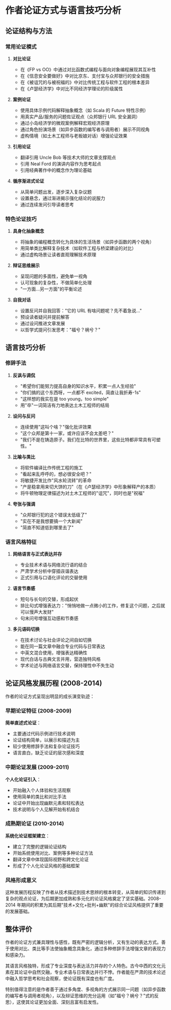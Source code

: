 # 作者论证方式与语言技巧分析

## 论证结构与方法

### 常用论证模式

1. **对比论证**

   - 在《FP vs OO》中通过对比函数式编程与面向对象编程展现其互补性
   - 在《信息安全要做好》中对比京东、支付宝与众邦银行的安全措施
   - 在《被诅咒的与被祝福的》中对比传统工程与软件工程的根本差异
   - 在《卢瑟经济学》中对比不同经济学理论的阶级属性

2. **案例论证**

   - 使用具体示例代码解释抽象概念（如 Scala 的 Future 特性示例）
   - 用真实产品/服务的问题佐证观点（众邦银行 URL 安全漏洞）
   - 通过小岛经济学的微观案例解释宏观经济原理
   - 通过角色扮演场景（如异步函数的编写者与调用者）展示不同视角
   - 虚构情境（如土木工程师与老板娘对话）增强论证效果

3. **引用论证**

   - 翻译引用 Uncle Bob 等技术大师的文章支撑观点
   - 引用 Neal Ford 的演讲内容作为思考起点
   - 引用经典著作中的概念作为理论基础

4. **循序渐进式论证**
   - 从简单问题出发，逐步深入复杂议题
   - 设置悬念，通过渐进揭示强化结论的说服力
   - 通过连续发问引导读者思考

### 特色论证技巧

1. **具身化抽象概念**

   - 将抽象的编程概念转化为具体的生活场景（如异步函数的两个视角）
   - 用简单类比解释复杂技术（如软件工程与桥梁建设的对比）
   - 通过虚构场景让读者直观理解技术原理

2. **辩证思维展示**

   - 呈现问题的多面性，避免单一视角
   - 认可现象的复杂性，不做简单化处理
   - "一方面...另一方面"的平衡论述

3. **自我对话**
   - 设置反问并自我回答："它的 URL 有啥问题呢？先不着急说..."
   - 预设读者疑问并提前解答
   - 通过设问推进文章发展
   - 以哲学式提问引发思考："福兮？祸兮？"

## 语言技巧分析

### 修辞手法

1. **反讽与调侃**

   - "希望你们能努力提高自身的知识水平，积累一点人生经验"
   - "你们搞的这个东西呀，一点都不 excited，简直让我折寿-1s"
   - "这样想的我实在是 too young，too simple"
   - 用"卒"一词简洁有力地表达土木工程师的结局

2. **设问与反问**

   - 连续使用"这叫个啥？"强化批评效果
   - "这个众邦是第十一家，或许应该不会太差吧？"
   - "我们不是在铸造原子。我们在比特的世界里，这些比特都非常具有可塑性。"

3. **比喻与类比**

   - 将软件编译比作传统工程的施工
   - "看起来乱呼呼的，想必很安全吧？"
   - 将敏捷开发比作"风水轮流转"的革命
   - "产是稳拿用来切大饼的刀"（在《卢瑟经济学》中形象解释产的本质）
   - 将牛顿物理定律描述为对土木工程师的"诅咒"，同时也是"祝福"

4. **夸张与强调**
   - "众邦银行犯的这个错误太低级了"
   - "实在不是我想要搞一个大新闻"
   - "简直不知道低到哪里去了"

### 语言风格特征

1. **网络语言与正式表达并存**

   - 专业技术术语与网络流行语的结合
   - 严肃学术分析中穿插诙谐表达
   - 正式引用与口语化评论的交替使用

2. **语言节奏感**

   - 短句与长句的交替，形成起伏
   - 排比句式增强表达力："悄悄地做一点微小的工作，修复这个问题，之后就可以慢声大发财"
   - 句末问号增强互动感和节奏感

3. **多元语码切换**
   - 在技术讨论与社会评论之间自如切换
   - 能在同一篇文章中融合专业代码与日常表达
   - 中英文混合使用，增强表达精确性
   - 现代白话与古典文言并用，营造独特风格
   - 学术论述与网络语言交替，保持理性中不失生动

## 论证风格发展历程 (2008-2014)

作者的论证方式呈现出明显的成长演变轨迹：

### 早期论证特征 (2008-2009)

**简单直述式论证**：

- 主要通过代码示例进行技术说明
- 论证结构简单，以展示和描述为主
- 较少使用修辞手法和复杂论证技巧
- 语言直白，缺乏论证的层次感和深度

### 中期论证发展 (2009-2011)

**个人化论证引入**：

- 开始融入个人体验和生活观察
- 使用简单的类比和对比手法
- 论证中开始出现幽默元素和轻松表达
- 技术说明与个人见解开始有机结合

### 成熟期论证 (2010-2014)

**系统化论证框架建立**：

- 建立了完整的逻辑论证结构
- 开始系统使用对比、案例等多种论证方法
- 翻译文章中体现国际视野和跨文化论证
- 形成了个人化论证风格的基础框架

### 风格形成意义

这种发展历程反映了作者从技术描述到技术思辨的根本转变，从简单的知识传递到复杂的观点论证，为后期更加成熟和多元化的论证风格奠定了坚实基础。2008-2014 年期间的积累为其后期"技术+文化+批判+幽默"的综合论证风格提供了重要的发展基础。

## 整体评价

作者的论证方式兼具理性与感性，既有严密的逻辑分析，又有生动的表达方式。善于使用对比、类比等手法使抽象概念具象化，通过多种修辞手法增强文章的表现力和感染力。

其语言风格独特，形成了专业深度与表达活力并存的个人特色。古今中西的文化元素在其论证中自然交融，专业术语与日常表达并行不悖。作者能在严肃的技术论述中融入哲学思考和社会观察，使论证既有深度也有广度。

特别值得注意的是作者善于通过多角度、多视角的方式展示同一问题（如异步函数的编写者与调用者视角），以及辩证思维的充分运用（如"福兮？祸兮？"式的反思），这使其论证更加全面、深刻且富有启发性。
